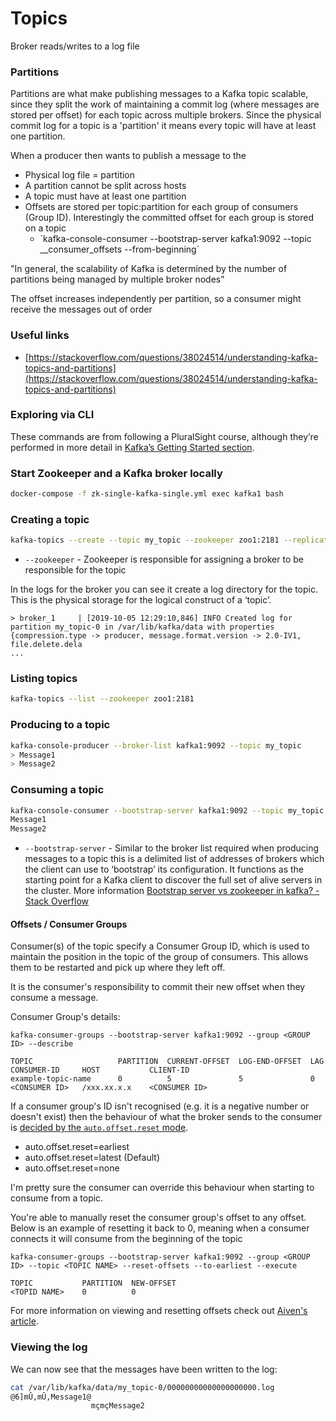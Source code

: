 # Topics

Broker reads/writes to a log file



### Partitions

Partitions are what make publishing messages to a Kafka topic scalable, since they split the work of maintaining a commit log \(where messages are stored per offset\) for each topic across multiple brokers. Since the physical commit log for a topic is a 'partition' it means every topic will have at least one partition.

When a producer then wants to publish a message to the 

* Physical log file = partition
* A partition cannot be split across hosts
* A topic must have at least one partition
* Offsets are stored per topic:partition for each group of consumers \(Group ID\). Interestingly the committed offset for each group is stored on a topic 
  * \`kafka-console-consumer --bootstrap-server kafka1:9092 --topic \_\_consumer\_offsets --from-beginning\`

"In general, the scalability of Kafka is determined by the number of partitions being managed by multiple broker nodes"

The offset increases independently per partition, so a consumer might receive the messages out of order

### Useful links

* [https://stackoverflow.com/questions/38024514/understanding-kafka-topics-and-partitions](https://stackoverflow.com/questions/38024514/understanding-kafka-topics-and-partitions)

### Exploring via CLI

These commands are from following a PluralSight course, although they’re performed in more detail in [Kafka’s Getting Started section](https://kafka.apache.org/quickstart).

### Start Zookeeper and a Kafka broker locally

```bash
docker-compose -f zk-single-kafka-single.yml exec kafka1 bash
```

### Creating a topic

```bash
kafka-topics --create --topic my_topic --zookeeper zoo1:2181 --replication-factor 1 --partitions 1
```

* `--zookeeper` - Zookeeper is responsible for assigning a broker to be responsible for the topic

In the logs for the broker you can see it create a log directory for the topic. This is the physical storage for the logical construct of a ‘topic’.

```text
> broker_1     | [2019-10-05 12:29:10,846] INFO Created log for partition my_topic-0 in /var/lib/kafka/data with properties {compression.type -> producer, message.format.version -> 2.0-IV1, file.delete.dela
...
```

### Listing topics

```bash
kafka-topics --list --zookeeper zoo1:2181
```

### Producing to a topic

```bash
kafka-console-producer --broker-list kafka1:9092 --topic my_topic
> Message1
> Message2
```

### Consuming a topic

```bash
kafka-console-consumer --bootstrap-server kafka1:9092 --topic my_topic --from-beginning
Message1
Message2
```

* `--bootstrap-server` - Similar to the broker list required when producing messages to a topic this is a delimited list of addresses of brokers which the client can use to ‘bootstrap’ its configuration. It functions as the starting point for a Kafka client to discover the full set of alive servers in the cluster. More information [Bootstrap server vs zookeeper in kafka? - Stack Overflow](https://stackoverflow.com/questions/46173003/bootstrap-server-vs-zookeeper-in-kafka)

#### Offsets / Consumer Groups

Consumer\(s\) of the topic specify a Consumer Group ID, which is used to maintain the position in the topic of the group of consumers. This allows them to be restarted and pick up where they left off.

It is the consumer's responsibility to commit their new offset when they consume a message.

Consumer Group's details:

```text
kafka-consumer-groups --bootstrap-server kafka1:9092 --group <GROUP ID> --describe

TOPIC                   PARTITION  CURRENT-OFFSET  LOG-END-OFFSET  LAG   CONSUMER-ID     HOST           CLIENT-ID
example-topic-name      0          5               5               0     <CONSUMER ID>   /xxx.xx.x.x    <CONSUMER ID>
```

If a consumer group's ID isn't recognised \(e.g. it is a negative number or doesn't exist\) then the behaviour of what the broker sends to the consumer is [decided by the `auto.offset.reset` mode](https://stackoverflow.com/a/58963897).

* auto.offset.reset=earliest
* auto.offset.reset=latest \(Default\)
* auto.offset.reset=none

I'm pretty sure the consumer can override this behaviour when starting to consume from a topic.

You're able to manually reset the consumer group's offset to any offset. Below is an example of resetting it back to 0, meaning when a consumer connects it will consume from the beginning of the topic

```text
kafka-consumer-groups --bootstrap-server kafka1:9092 --group <GROUP ID> --topic <TOPIC NAME> --reset-offsets --to-earliest --execute

TOPIC           PARTITION  NEW-OFFSET
<TOPID NAME>    0          0
```

For more information on viewing and resetting offsets check out [Aiven's article](https://help.aiven.io/en/articles/2661525-viewing-and-resetting-consumer-group-offsets).

### Viewing the log

We can now see that the messages have been written to the log:

```bash
cat /var/lib/kafka/data/my_topic-0/00000000000000000000.log
@6]mÛ,mÛ,Message1@
                  mçmçMessage2
```

